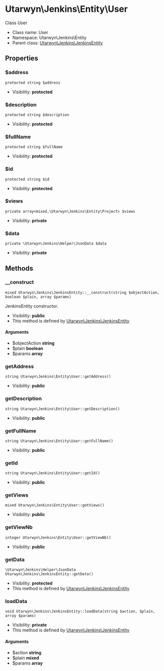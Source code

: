 Utarwyn\Jenkins\Entity\User
===============

Class User




* Class name: User
* Namespace: Utarwyn\Jenkins\Entity
* Parent class: [Utarwyn\Jenkins\JenkinsEntity](Utarwyn-Jenkins-JenkinsEntity.md)





Properties
----------


### $address

    protected string $address





* Visibility: **protected**


### $description

    protected string $description





* Visibility: **protected**


### $fullName

    protected string $fullName





* Visibility: **protected**


### $id

    protected string $id





* Visibility: **protected**


### $views

    private array<mixed,\Utarwyn\Jenkins\Entity\Project> $views





* Visibility: **private**


### $data

    private \Utarwyn\Jenkins\Helper\JsonData $data





* Visibility: **private**


Methods
-------


### __construct

    mixed Utarwyn\Jenkins\JenkinsEntity::__construct(string $objectAction, boolean $plain, array $params)

JenkinsEntity constructor.



* Visibility: **public**
* This method is defined by [Utarwyn\Jenkins\JenkinsEntity](Utarwyn-Jenkins-JenkinsEntity.md)


#### Arguments
* $objectAction **string**
* $plain **boolean**
* $params **array**



### getAddress

    string Utarwyn\Jenkins\Entity\User::getAddress()





* Visibility: **public**




### getDescription

    string Utarwyn\Jenkins\Entity\User::getDescription()





* Visibility: **public**




### getFullName

    string Utarwyn\Jenkins\Entity\User::getFullName()





* Visibility: **public**




### getId

    string Utarwyn\Jenkins\Entity\User::getId()





* Visibility: **public**




### getViews

    mixed Utarwyn\Jenkins\Entity\User::getViews()





* Visibility: **public**




### getViewNb

    integer Utarwyn\Jenkins\Entity\User::getViewNb()





* Visibility: **public**




### getData

    \Utarwyn\Jenkins\Helper\JsonData Utarwyn\Jenkins\JenkinsEntity::getData()





* Visibility: **protected**
* This method is defined by [Utarwyn\Jenkins\JenkinsEntity](Utarwyn-Jenkins-JenkinsEntity.md)




### loadData

    void Utarwyn\Jenkins\JenkinsEntity::loadData(string $action, $plain, array $params)





* Visibility: **private**
* This method is defined by [Utarwyn\Jenkins\JenkinsEntity](Utarwyn-Jenkins-JenkinsEntity.md)


#### Arguments
* $action **string**
* $plain **mixed**
* $params **array**


